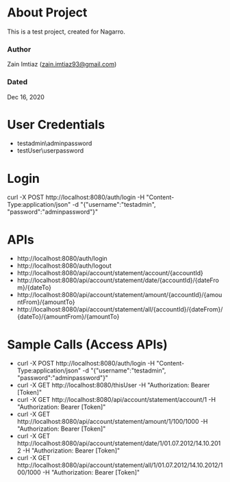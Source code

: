 # About Project
This is a test project, created for Nagarro.
### Author
Zain Imtiaz (zain.imtiaz93@gmail.com)
### Dated
Dec 16, 2020

# User Credentials
- testadmin\adminpassword
- testUser\userpassword

# Login
curl -X POST http://localhost:8080/auth/login -H "Content-Type:application/json" -d "{\"username\":\"testadmin\", \"password\":\"adminpassword\"}"

# APIs
- http://localhost:8080/auth/login
- http://localhost:8080/auth/logout
- http://localhost:8080/api/account/statement/account/{accountId}
- http://localhost:8080/api/account/statement/date/{accountId}/{dateFrom}/{dateTo}
- http://localhost:8080/api/account/statement/amount/{accountId}/{amountFrom}/{amountTo}
- http://localhost:8080/api/account/statement/all/{accountId}/{dateFrom}/{dateTo}/{amountFrom}/{amountTo}

# Sample Calls (Access APIs)
- curl -X POST http://localhost:8080/auth/login -H "Content-Type:application/json" -d "{\"username\":\"testadmin\", \"password\":\"adminpassword\"}"
- curl -X GET http://localhost:8080/thisUser -H "Authorization: Bearer [Token]"
- curl -X GET http://localhost:8080/api/account/statement/account/1 -H "Authorization: Bearer [Token]"
- curl -X GET http://localhost:8080/api/account/statement/amount/1/100/1000 -H "Authorization: Bearer [Token]"
- curl -X GET http://localhost:8080/api/account/statement/date/1/01.07.2012/14.10.2012 -H "Authorization: Bearer [Token]"
- curl -X GET http://localhost:8080/api/account/statement/all/1/01.07.2012/14.10.2012/100/1000 -H "Authorization: Bearer [Token]"
